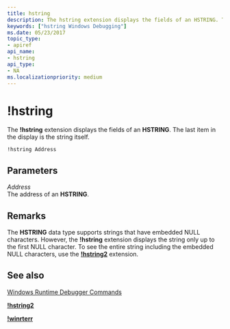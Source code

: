 ```yaml
---
title: hstring
description: The hstring extension displays the fields of an HSTRING. The last item in the display is the string itself.
keywords: ["hstring Windows Debugging"]
ms.date: 05/23/2017
topic_type:
- apiref
api_name:
- hstring
api_type:
- NA
ms.localizationpriority: medium
---
```


# !hstring


The **!hstring** extension displays the fields of an **HSTRING**. The last item in the display is the string itself.

```dbgcmd
!hstring Address
```

## <span id="Parameters"></span><span id="parameters"></span><span id="PARAMETERS"></span>Parameters


<span id="Address"></span><span id="address"></span><span id="ADDRESS"></span>*Address*  
The address of an **HSTRING**.

## Remarks

The **HSTRING** data type supports strings that have embedded NULL characters. However, the **!hstring** extension displays the string only up to the first NULL character. To see the entire string including the embedded NULL characters, use the [**!hstring2**](-hstring2.md) extension.

## <span id="see_also"></span>See also


[Windows Runtime Debugger Commands](windows-runtime-debugger-commands.md)

[**!hstring2**](-hstring2.md)

[**!winrterr**](-winrterr.md)

 

 






